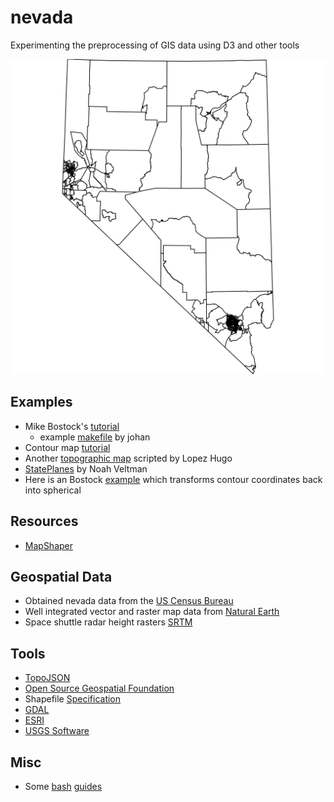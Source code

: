 # nevada
Experimenting the preprocessing of GIS data using D3 and other tools

![Example processed map](nv_screen.svg)

## Examples
 - Mike Bostock's [tutorial](https://medium.com/@mbostock/command-line-cartography-part-1-897aa8f8ca2c)
   - example [makefile](https://gist.github.com/johan/db11e7bd04f030031dae209fa1a6c3e4) by johan
 - Contour map [tutorial](https://www.axismaps.com/blog/2018/04/contours-in-browser/)
 - Another [topographic map](https://bl.ocks.org/hugolpz/6279966) scripted by Lopez Hugo
- [StatePlanes](https://github.com/veltman/d3-stateplane) by Noah Veltman
- Here is an Bostock [example](https://bl.ocks.org/mbostock/83c0be21dba7602ee14982b020b12f51) which transforms contour coordinates back into spherical

## Resources
 - [MapShaper](https://mapshaper.org/)

## Geospatial Data
 - Obtained nevada data from the [US Census Bureau](https://www2.census.gov/geo/tiger/GENZ2017/shp/)
 - Well integrated vector and raster map data from [Natural Earth](http://naturalearthdata.com/)
 - Space shuttle radar height rasters [SRTM](https://dds.cr.usgs.gov/srtm/)

## Tools
 - [TopoJSON](https://github.com/topojson/topojson)
 - [Open Source Geospatial Foundation](https://www.osgeo.org/)
 - Shapefile [Specification](http://www.esri.com/library/whitepapers/pdfs/shapefile.pdf)
 - [GDAL](https://www.gdal.org/)
 - [ESRI](https://www.esri.com/en-us/arcgis/products/index)
 - [USGS Software](https://lta.cr.usgs.gov/get_data)
 
 ## Misc
  - Some [bash](http://tldp.org/HOWTO/Bash-Prog-Intro-HOWTO.html#toc7) [guides](https://tiswww.case.edu/php/chet/bash/bashref.html)